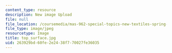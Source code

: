 ```yaml
---
content_type: resource
description: New image Upload
file: null
file_location: /coursemedia/mas-962-special-topics-new-textiles-spring-2010/263929bd60fe2e2438f770027fe36035_top_surface.jpg
file_type: image/jpeg
resourcetype: Image
title: top_surface.jpg
uid: 263929bd-60fe-2e24-38f7-70027fe36035
---
```

